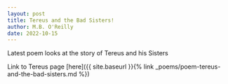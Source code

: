 ```yaml
---
layout: post
title: Tereus and the Bad Sisters!
author: M.B. O'Reilly
date: 2022-10-15
---
```


Latest poem looks at the story of Tereus and his Sisters

Link to Tereus page [here]({{ site.baseurl }}{% link _poems/poem-tereus-and-the-bad-sisters.md %}) 
